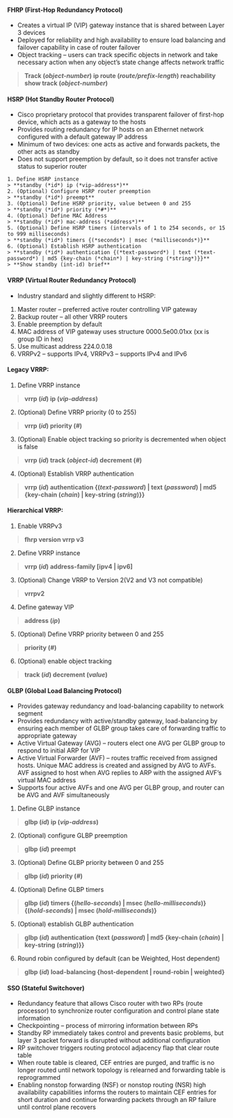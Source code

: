 #### FHRP (First-Hop Redundancy Protocol)
* Creates a virtual IP (VIP) gateway instance that is shared between Layer 3 devices
* Deployed for reliability and high availability to ensure load balancing and failover capability in case of router failover
* Object tracking – users can track specific objects in network and take necessary action when any object’s state change affects network traffic
> **Track (*object-number*) ip route (*route/prefix-length*) reachability** 
> **show track (*object-number*)**


#### HSRP (Hot Standby Router Protocol)
* Cisco proprietary protocol that provides transparent failover of first-hop device, which acts as a gateway to the hosts
* Provides routing redundancy for IP hosts on an Ethernet network configured with a default gateway IP address
* Minimum of two devices: one acts as active and forwards packets, the other acts as standby
* Does not support preemption by default, so it does not transfer active status to superior router
```
1. Define HSRP instance  
> **standby (*id*) ip (*vip-address*)**  
2. (Optional) Configure HSRP router preemption
> **standby (*id*) preempt**
3. (Optional) Define HSRP priority, value between 0 and 255 
> **standby (*id*) priority (*#*)**
4. (Optional) Define MAC Address
> **standby (*id*) mac-address (*address*)**
5. (Optional) Define HSRP timers (intervals of 1 to 254 seconds, or 15 to 999 milliseconds)
> **standby (*id*) timers {(*seconds*) | msec (*milliseconds*)}**
6. (Optional) Establish HSRP authentication
> **standby (*id*) authentication {(*text-password*) | text (*text-password*) | md5 {key-chain (*chain*) | key-string (*string*)}}**
> **Show standby (int-id) brief**
```

#### VRRP (Virtual Router Redundancy Protocol)
* Industry standard and slightly different to HSRP:
1. Master router – preferred active router controlling VIP gateway
2. Backup router – all other VRRP routers
3. Enable preemption by default
4. MAC address of VIP gateway uses structure 0000.5e00.01xx (xx is group ID in hex)
5. Use multicast address 224.0.0.18
6. VRRPv2 – supports IPv4, VRRPv3 – supports IPv4 and IPv6
  
#### Legacy VRRP:
1. Define VRRP instance
> **vrrp (*id*) ip (*vip-address*)**
2. (Optional) Define VRRP priority (0 to 255)
> **vrrp (*id*) priority (*#*)**
3. (Optional) Enable object tracking so priority is decremented when object is false
> **vrrp (*id*) track (*object-id*) decrement (*#*)**
4. (Optional) Establish VRRP authentication
> **vrrp (*id*) authentication {(*text-password*) | text (*password*) | md5 {key-chain (*chain*) | key-string (*string*)}}**

#### Hierarchical VRRP:
1. Enable VRRPv3
> **fhrp version vrrp v3**
2. Define VRRP instance
> **vrrp (*id*) address-family [ipv4 | ipv6]**
3. (Optional) Change VRRP to Version 2(V2 and V3 not compatible)
> **vrrpv2**
4. Define gateway VIP
> **address (*ip*)**
5. (Optional) Define VRRP priority between 0 and 255
> **priority (*#*)**
6. (Optional) enable object tracking
> **track (*id*) decrement (*value*)**


#### GLBP (Global Load Balancing Protocol)
* Provides gateway redundancy and load-balancing capability to network segment
* Provides redundancy with active/standby gateway, load-balancing by ensuring each member of GLBP group takes care of forwarding traffic to appropriate gateway
* Active Virtual Gateway (AVG) – routers elect one AVG per GLBP group to respond to initial ARP for VIP
* Active Virtual Forwarder (AVF) – routes traffic received from assigned hosts. Unique MAC address is created and assigned by AVG to AVFs. AVF assigned to host when AVG replies to ARP with the assigned AVF’s virtual MAC address
* Supports four active AVFs and one AVG per GLBP group, and router can be AVG and AVF simultaneously
1. Define GLBP instance
> **glbp (*id*) ip (*vip-address*)**
2. (Optional) configure GLBP preemption
> **glbp (*id*) preempt**
3. (Optional) Define GLBP priority between 0 and 255
> **glbp (*id*) priority (*#*)**
4. (Optional) Define GLBP timers
> **glbp (*id*) timers {(*hello-seconds*) | msec (*hello-milliseconds*)} {(*hold-seconds*) | msec (*hold-milliseconds*)}**
5. (Optional) establish GLBP authentication
> **glbp (*id*) authentication {text (*password*) | md5 {key-chain (*chain*) | key-string (*string*)}}**
6. Round robin configured by default (can be Weighted, Host dependent)
> **glbp (*id*) load-balancing {host-dependent | round-robin | weighted}**


#### SSO (Stateful Switchover)
* Redundancy feature that allows Cisco router with two RPs (route processor) to synchronize router configuration and control plane state information
* Checkpointing – process of mirroring information between RPs
* Standby RP immediately takes control and prevents basic problems, but layer 3 packet forward is disrupted without additional configuration
* RP switchover triggers routing protocol adjacency flap that clear route table
* When route table is cleared, CEF entries are purged, and traffic is no longer routed until network topology is relearned and forwarding table is reprogrammed
* Enabling nonstop forwarding (NSF) or nonstop routing (NSR) high availability capabilities informs the routers to maintain CEF entries for short duration and continue forwarding packets through an RP failure until control plane recovers
